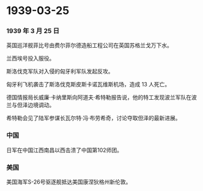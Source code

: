 # 1939-03-25

### 1939 年 3 月 25 日

英国巡洋舰菲比号由费尔菲尔德造船工程公司在英国苏格兰戈万下水。

兰西埃号投入服役。

斯洛伐克军队对入侵的匈牙利军队发起反攻。

匈牙利飞机袭击了斯洛伐克斯皮斯卡诺瓦维斯机场，造成 13 人死亡。

德国情报局长威廉·卡纳里斯向阿道夫·希特勒报告说，他的特工发现波兰军队在波兰与但泽边境调动。

希特勒会见了陆军参谋长瓦尔特·冯·布劳希奇，讨论夺取但泽的最新进展。

### 中国

日军在中国江西南昌以西击溃了中国第102师团。

### 美国

美国海军S-26号驱逐舰抵达美国康涅狄格州新伦敦。
